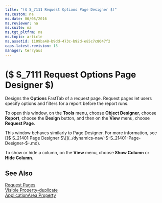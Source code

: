 ```yaml
---
title: "($ S_7111 Request Options Page Designer $)"
ms.custom: na
ms.date: 06/05/2016
ms.reviewer: na
ms.suite: na
ms.tgt_pltfrm: na
ms.topic: article
ms.assetid: 1109ba48-b9dd-473c-b92d-e85c7c8047f2
caps.latest.revision: 15
manager: terryaus
---
```

# ($ S_7111 Request Options Page Designer $)
Designs the **Options** FastTab of a request page. Request pages let users specify options and filters for a report before the report runs.  
  
 To open this window, on the **Tools** menu, choose **Object Designer**, choose **Report**, choose the **Design** button, and then on the **View** menu, choose **Request Page**.  
  
 This window behaves similarly to Page Designer. For more information, see [\($ S\_21401 Page Designer $\)](../dynamics-nav/-$-S_21401-Page-Designer-$-.md).  
  
 To show or hide a column, on the **View** menu, choose **Show Column** or **Hide Column**.  
  
## See Also  
 [Request Pages](../dynamics-nav/Request-Pages.md)   
 [Visible Property\-duplicate](../dynamics-nav/Visible-Property-duplicate.md)   
 [ApplicationArea Property](../dynamics-nav/ApplicationArea-Property.md)